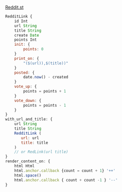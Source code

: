 [Reddit.st](http://web.archive.org/web/20110122114420/http://homepage.mac.com/svc/Reddit.st/)


```javascript
RedditLink {
    id Int
    url String
    title String
    create Date
    points Int
    init: {
        points: 0
    }
    print_on: {
        "($(url)),$(title))"
    }
    posted: {
        date.now() - created
    }
    vote_up: {
        points = points + 1
    }
    vote_down: {
        points = points - 1
    }
}
with_url_and_title: {
    url String
    title String
    RedditLink (
       url: url
       title: title 
    )
    // or RedLink(url title)
}
render_content_on: {
    html Html
    html.anchor.callback {count = count + 1} '++'
    html.space()
    html.anchor.callback { count + count -1 } '--'
}

```
